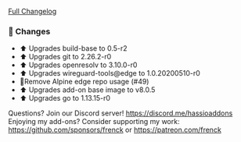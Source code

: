 [Full Changelog][changelog]

### 🔨 Changes

- ⬆ Upgrades build-base to 0.5-r2
- ⬆ Upgrades git to 2.26.2-r0
- ⬆ Upgrades openresolv to 3.10.0-r0
- ⬆ Upgrades wireguard-tools@edge to 1.0.20200510-r0
- 🔨Remove Alpine edge repo usage (#49)
- ⬆ Upgrades add-on base image to v8.0.5
- ⬆ Upgrades go to 1.13.15-r0

[changelog]: https://github.com/hassio-addons/addon-wireguard/compare/v0.3.2...v0.4.0

Questions? Join our Discord server! https://discord.me/hassioaddons
Enjoying my add-ons? Consider supporting my work:
https://github.com/sponsors/frenck or https://patreon.com/frenck